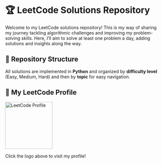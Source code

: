 # 🏆 LeetCode Solutions Repository

Welcome to my LeetCode solutions repository! This is my way of sharing my journey tackling algorithmic challenges and improving my problem-solving skills. Here, I’ll aim to solve at least one problem a day, adding solutions and insights along the way.

## 📘 Repository Structure

All solutions are implemented in **Python** and organized by **difficulty level** (Easy, Medium, Hard) and then by **topic** for easy navigation.

## 🔗 My LeetCode Profile

<a href="https://leetcode.com/u/maxshabs/">
  <img src="https://leetcode.com/static/images/LeetCode_logo_rvs.png" alt="LeetCode Profile" width="150">
</a>

Click the logo above to visit my profile!
